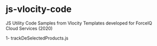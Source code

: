 # js-vlocity-code

JS Utility Code Samples from Vlocity Templates developed for ForceIQ Cloud Services (2020)

1- trackDeSelectedProducts.js
